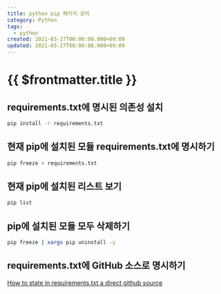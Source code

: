 ```yaml
---
title: python pip 패키지 관리
category: Python
tags:
  - python
created: 2021-03-27T00:00:00.000+09:00
updated: 2021-03-27T00:00:00.000+09:00
---
```


# {{ $frontmatter.title }}

## requirements.txt에 명시된 의존성 설치

```bash
pip install -r requirements.txt
```

## 현재 pip에 설치된 모듈 requirements.txt에 명시하기

```bash
pip freeze > requirements.txt
```

## 현재 pip에 설치된 리스트 보기

```bash
pip list
```

## pip에 설치된 모듈 모두 삭제하기

```bash
pip freeze | xargs pip uninstall -y
```

## requirements.txt에 GitHub 소스로 명시하기

[How to state in requirements.txt a direct github source](https://stackoverflow.com/a/35998253/12983614)
